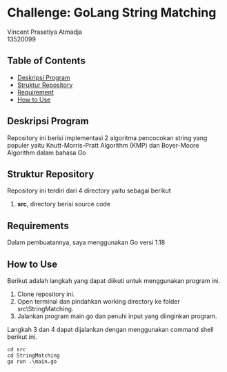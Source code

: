 # Challenge: GoLang String Matching

Vincent Prasetiya Atmadja  
13520099

## Table of Contents

- [Deskripsi Program](#deskripsi-program)
- [Struktur Repository](#struktur-repository)
- [Requirement](#requirements)
- [How to Use](#how-to-use)

## Deskripsi Program

Repository ini berisi implementasi 2 algoritma pencocokan string yang populer yaitu Knutt-Morris-Pratt Algorithm (KMP) dan Boyer-Moore Algorithm dalam bahasa Go

## Struktur Repository  

Repository ini terdiri dari 4 directory yaitu sebagai berikut

1. **src**, directory berisi source code

## Requirements

Dalam pembuatannya, saya menggunakan Go versi 1.18

## How to Use

Berikut adalah langkah yang dapat diikuti untuk menggunakan program ini.

1. Clone repository ini.
2. Open terminal dan pindahkan working directory ke folder src\StringMatching.
3. Jalankan program main.go dan penuhi input yang diinginkan program.

Langkah 3 dan 4 dapat dijalankan dengan menggunakan command shell berikut ini.

```shell
cd src
cd StringMatching
go run .\main.go
```
